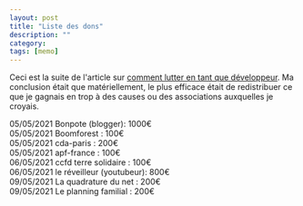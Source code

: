 ```yaml
---
layout: post
title: "Liste des dons"
description: ""
category: 
tags: [memo]
---
```


Ceci est la suite de l'article sur [comment lutter en tant que développeur](2021-02-11-Faire%20la%20grève%20en%20tant%20que%20développeur.md). 
Ma conclusion était que matériellement, le plus efficace était de redistribuer ce que je gagnais en trop à des causes ou
des associations auxquelles je croyais. 

05/05/2021 Bonpote (blogger): 1000€       
05/05/2021 Boomforest : 100€     
05/05/2021 cda-paris : 200€           
05/05/2021 apf-france : 100€             
06/05/2021 ccfd terre solidaire : 100€               
06/05/2021 le réveilleur (youtubeur): 800€        
09/05/2021 La quadrature du net : 200€          
09/05/2021 Le planning familial : 200€           

